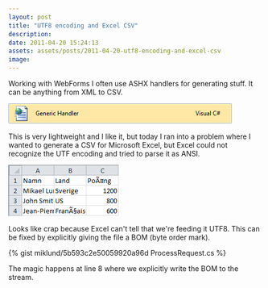 ```yaml
---
layout: post
title: "UTF8 encoding and Excel CSV"
description:
date: 2011-04-20 15:24:13
assets: assets/posts/2011-04-20-utf8-encoding-and-excel-csv
image: 
---
```


Working with WebForms I often use ASHX handlers for generating stuff. It can be anything from XML to CSV.

![Generic Handler](/assets/posts/2011-04-20-utf8-encoding-and-excel-csv/generichandler.png)

This is very lightweight and I like it, but today I ran into a problem where I wanted to generate a CSV for Microsoft Excel, but Excel could not recognize the UTF encoding and tried to parse it as ANSI.

![Generic Handler](/assets/posts/2011-04-20-utf8-encoding-and-excel-csv/excel.png)

Looks like crap because Excel can't tell that we're feeding it UTF8. This can be fixed by explicitly giving the file a BOM (byte order mark).

{% gist miklund/5b593c2e50059920a96d ProcessRequest.cs %}

The magic happens at line 8 where we explicitly write the BOM to the stream.
